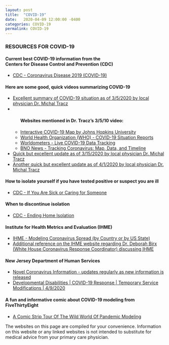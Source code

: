 ```yaml
---
layout: post
title:  "COVID-19"
date:   2020-04-09 12:00:00 -0400
categories: COVID-19
permalink: COVID-19
---
```


<div class="post-header">
  <h3>RESOURCES FOR COVID-19</h3>
</div>

<div class="post-container">

  <h4>Current best COVID-19 information from the<br>Centers for Disease Control and Prevention (CDC)</h4>
  <ul>
    <li><a href="https://www.cdc.gov/coronavirus/2019-ncov/index.html">CDC - Coronavirus Disease 2019 (COVID-19)</a></li>
  </ul>

  <h4>Here are some good, quick videos summarizing COVID-19</h4>
  <ul>
    <li><a href="https://www.youtube.com/watch?v=LH-8zhCgxtQ">Excellent summary of COVID-19 situation as of 3/5/2020 by local physician Dr. Michal Tracz</a></li>
    <li>
      <ul class="sublist">
        <h4>Websites mentioned in Dr. Tracz’s 3/5/10 video:</h4>
        <li><a href="https://coronavirus.jhu.edu/map.html">Interactive COVID-19 Map by Johns Hopkins University</a></li>
        <li><a href="https://www.who.int/emergencies/diseases/novel-coronavirus-2019/situation-reports">World Health Organization (WHO) - COVID-19 Situation Reports</a></li>
        <li><a href="https://www.worldometers.info/coronavirus">Worldometers - Live COVID-19 Data Tracking</a></li>
        <li><a href="https://bnonews.com/index.php/2020/04/the-latest-coronavirus-cases">BNO News - Tracking Coronavirus: Map, Data, and Timeline</a></li>
      </ul>
    </li>
    <li><a href="https://www.youtube.com/watch?v=NiwdyYnUgZM">Quick but excellent update as of 3/15/2020 by local physician Dr. Michal Tracz</a></li>
    <li><a href="https://youtu.be/f6vtGrJLxX0">Another quick but excellent update as of 4/1/2020 by local physician Dr. Michal Tracz</a></li>
  </ul>

  <h4>How to isolate yourself if you have tested positive or suspect you are ill</h4>
  <ul>
    <li><a href="https://www.cdc.gov/coronavirus/2019-ncov/if-you-are-sick/index.html">CDC - If You Are Sick or Caring for Someone</a></li>
  </ul>

  <h4>When to discontinue isolation</h4>
  <ul>
    <li><a href="https://www.cdc.gov/coronavirus/2019-ncov/hcp/disposition-in-home-patients.html">CDC - Ending Home Isolation</a></li>
  </ul>

  <h4>Institute for Health Metrics and Evaluation (IHME)</h4>
  <ul>
    <li><a href="https://covid19.healthdata.org/projections">IHME - Modeling Coronavirus Spread (by Country or by US State)</a></li>
    <li><a href="http://www.healthdata.org/acting-data/our-covid-19-forecasting-model-otherwise-known-chris-murray-model">Additional reference on the IHME website regarding Dr. Deborah Birx (White House Coronavirus Response Coordinator) discussing IHME</a></li>
  </ul>

  <h4>New Jersey Department of Human Services</h4>
  <ul>
    <li><a href="https://nj.gov/humanservices/coronavirus.html">Novel Coronavirus Information - updates regularly as new information is released</a></li>
    <li><a href="https://www.nj.gov/humanservices/ddd/documents/covid19-temporary-service-modifications.pdf">Developmental Disabilities | COVID-19 Response | Temporary Service Modifications | 4/9/2020</a></li>
  </ul>

  <h4>A fun and informative comic about COVID-19 modeling from FiveThirtyEight</h4>
  <ul>
    <li><a href="https://fivethirtyeight.com/features/a-comic-strip-tour-of-the-wild-world-of-pandemic-modeling/">A Comic Strip Tour Of The Wild World Of Pandemic Modeling</a></li>
  </ul>

  <p class="disclaimer">The websites on this page are compiled for your convenience. Information on this website or any linked websites is not intended to substitute for medical advice from your primary care physician.</p>

</div>
